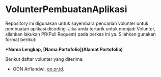 # VolunterPembuatanAplikasi
Repository ini digunakan untuk sayembara pencarian volunter untuk pembuatan aplikasi dicoding. Jika anda tertarik untuk menjadi Volunter, silahkan lakukan PR(Pull Request) pada berkas ini ya. Silahkan gunakan format berikut: 

**\*Nama Lengkap, [Nama Portofolio](Alamat Portofolio)**

Berikut daftar volunter yang diterima:

* OON Arfiandwi, [oo.or.id](https://oo.or.id).
